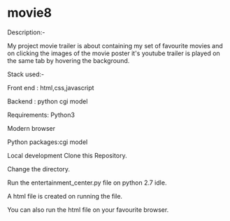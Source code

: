 # movie8

Description:-

My project movie trailer is about containing my set of favourite movies and on clicking the images of the movie poster it's youtube trailer is played on the same tab by hovering the background.

Stack used:-

Front end : html,css,javascript

Backend : python cgi model

Requirements:
Python3

Modern browser

Python packages:cgi model

Local development
Clone this Repository.

Change the directory.

Run the entertainment_center.py file on python 2.7 idle.

A html file is created on running the file.

You can also run the html file on your favourite browser.

